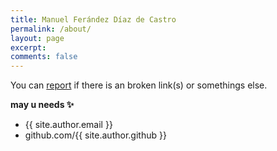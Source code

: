 ```yaml
---
title: Manuel Ferández Díaz de Castro
permalink: /about/
layout: page
excerpt: 
comments: false
---
```


You can [report](http://github.com/piharpi/jekyll-klise/issues/new) if there is an broken link(s) or somethings else.

**may u needs ✨**

- {{ site.author.email }}
- github.com/{{ site.author.github }}
